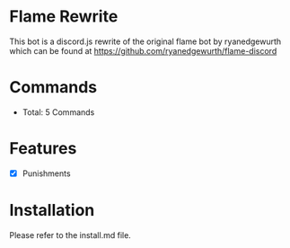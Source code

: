 
# Flame Rewrite
This bot is a discord.js rewrite of the original flame bot by ryanedgewurth which can be found at https://github.com/ryanedgewurth/flame-discord

# Commands
- Total: 5 Commands

# Features
- [x] Punishments

# Installation
Please refer to the install.md file.

